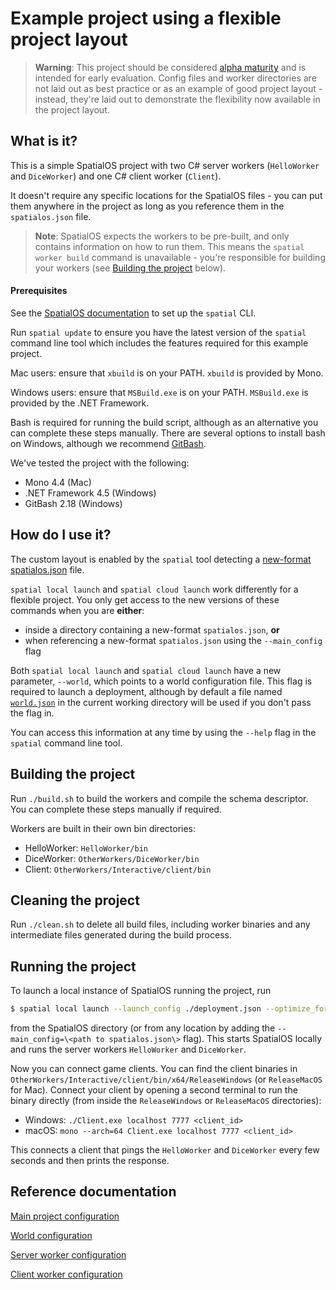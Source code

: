 
# Example project using a flexible project layout

> **Warning**: This project should be considered [alpha maturity](https://docs.improbable.io/reference/latest/shared/release-policy#maturity-stages) and is intended for early evaluation. Config files and worker directories are not laid out as best practice or as an example of good project layout - instead, they're laid out to demonstrate the flexibility now available in the project layout.

## What is it?
This is a simple SpatialOS project with two C# server workers (`HelloWorker` and `DiceWorker`) and one C# client worker (`Client`).

It doesn't require any specific locations for the SpatialOS files - you can put them anywhere in the project as long as you reference them in the `spatialos.json` file.

> **Note**: SpatialOS expects the workers to be pre-built, and only contains information on how to run them. This means the `spatial worker build` command is unavailable - you're responsible for building your workers (see [Building the project](#building-the-project) below).

#### Prerequisites

See the [SpatialOS documentation](https://docs.improbable.io/reference/latest) to set up the `spatial` CLI.

Run `spatial update` to ensure you have the latest version of the `spatial` command line tool which includes the features required for this example project.

Mac users: ensure that `xbuild` is on your PATH. `xbuild` is provided by Mono.

Windows users: ensure that `MSBuild.exe` is on your PATH. `MSBuild.exe` is provided by the .NET Framework.

Bash is required for running the build script, although as an alternative you can complete these steps manually. There are several options to install bash on Windows, although we recommend [GitBash](https://gitforwindows.org/).

We've tested the project with the following:
* Mono 4.4 (Mac)
* .NET Framework 4.5 (Windows)
* GitBash 2.18 (Windows)

## How do I use it?
The custom layout is enabled by the `spatial` tool detecting a [new-format spatialos.json](docs/reference/project-configuration.md) file. 

`spatial local launch` and `spatial cloud launch` work differently for a flexible project. You only get access to the new versions of these commands when you are **either**:
* inside a directory containing a new-format `spatialos.json`, **or** 
* when referencing a new-format `spatialos.json` using the `--main_config` flag

Both `spatial local launch` and `spatial cloud launch` have a new parameter, `--world`, which points to a world configuration file. This flag is required to launch a deployment, although by default a file named [`world.json`](docs/reference/world-configuration.md) in the current working directory will be used if you don't pass the flag in.

You can access this information at any time by using the `--help` flag in the `spatial` command line tool.

## Building the project
Run `./build.sh` to build the workers and compile the schema descriptor. You can complete these steps manually if required.

Workers are built in their own bin directories:
* HelloWorker: `HelloWorker/bin`
* DiceWorker: `OtherWorkers/DiceWorker/bin`
* Client: `OtherWorkers/Interactive/client/bin`

## Cleaning the project
Run `./clean.sh` to delete all build files, including worker binaries and any intermediate files generated during the build process.

## Running the project

To launch a local instance of SpatialOS running the project,  run 
```bash
$ spatial local launch --launch_config ./deployment.json --optimize_for_runtime_v2
``` 
from the SpatialOS directory (or from any location by adding the `--main_config=\<path to spatialos.json\>` flag). This starts SpatialOS locally and runs the server workers `HelloWorker` and `DiceWorker`.

Now you can connect game clients. You can find the client binaries in `OtherWorkers/Interactive/client/bin/x64/ReleaseWindows` (or `ReleaseMacOS` for Mac).
Connect your client by opening a second terminal to run the binary directly (from inside the `ReleaseWindows` or `ReleaseMacOS` directories):
* Windows: `./Client.exe localhost 7777 <client_id>`
* macOS: `mono --arch=64 Client.exe localhost 7777 <client_id>`

This connects a client that pings the `HelloWorker` and `DiceWorker` every few seconds and then prints the response.

## Reference documentation

[Main project configuration](docs/reference/project-configuration.md)

[World configuration](docs/reference/world-configuration.md)

[Server worker configuration](docs/reference/server-worker-configuration.md)

[Client worker configuration](docs/reference/client-worker-configuration.md)
